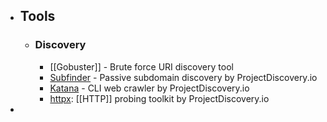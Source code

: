 - ## Tools
	- ### Discovery
		- [[Gobuster]] - Brute force URI discovery tool
		- [Subfinder](https://github.com/projectdiscovery/subfinder) - Passive subdomain discovery by ProjectDiscovery.io
		- [Katana](https://github.com/projectdiscovery/katana) - CLI web crawler by ProjectDiscovery.io
		- [httpx](https://github.com/projectdiscovery/httpx): [[HTTP]] probing toolkit by ProjectDiscovery.io
-